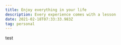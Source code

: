 ```yaml
---
title: Enjoy everything in your life
description: Every experience comes with a lesson
date: 2021-02-18T07:33:33.983Z
tag: personal
---
```

test